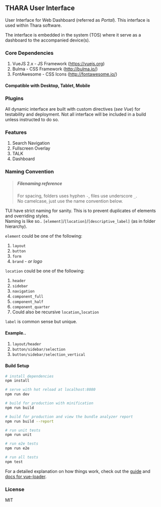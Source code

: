 ## THARA User Interface
User Interface for Web Dashboard (referred as *Portal*). This interface is used within Thara software.

The interface is embedded in the system (TOS) where it serve as a dashboard to the accompanied device(s).

### Core Dependencies
1. VueJS 2.x - JS Framework (https://vuejs.org)
2. Bulma - CSS Framework (http://bulma.io/)
3. FontAwesome - CSS Icons (http://fontawesome.io/)

#### Compatible with Desktop, Tablet, Mobile

### Plugins
All dynamic interface are built with custom directives (*see Vue*) for testability and deployment. Not all interface will be included in a build unless instructed to do so.

### Features
1. Search Navigation
2. Fullscreen Overlay
3. TALK
4. Dashboard

### Naming Convention

> ##### Filenaming reference
> For spacing, folders uses hyphen `-`, files use underscore `_`.  
> No camelcase, just use the name convention below.

TUI have strict naming for sanity. This is to prevent duplicates of elements and overriding styles.  
Naming is like so.. `[element]`/`[location]`/`[descriptive_label]` (as in folder hierarchy).  

`element` could be one of the following:

1. `layout`
2. `button` 
3. `form`
3. `brand` - *or logo*

`location` could be one of the following:

1. `header`
2. `sidebar`
3. `navigation`
4. `component_full`
5. `component_half`
6. `component_quarter`
7. Could also be recursive `location`\_`location`

`label` is common sense but unique.

#### Example..

1. `layout/header`
2. `button/sidebar/selection`
3. `button/sidebar/selection_vertical`

#### Build Setup

``` bash
# install dependencies
npm install

# serve with hot reload at localhost:8080
npm run dev

# build for production with minification
npm run build

# build for production and view the bundle analyzer report
npm run build --report

# run unit tests
npm run unit

# run e2e tests
npm run e2e

# run all tests
npm test
```

For a detailed explanation on how things work, check out the [guide](http://vuejs-templates.github.io/webpack/) and [docs for vue-loader](http://vuejs.github.io/vue-loader).

### License
MIT
